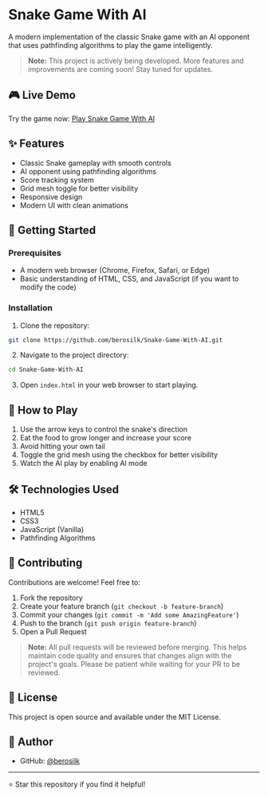 # Snake Game With AI

A modern implementation of the classic Snake game with an AI opponent that uses pathfinding algorithms to play the game intelligently.

> **Note:** This project is actively being developed. More features and improvements are coming soon! Stay tuned for updates.

## 🎮 Live Demo

Try the game now: [Play Snake Game With AI](https://berosilk.github.io/Snake-Game-With-AI/)

## ✨ Features

- Classic Snake gameplay with smooth controls
- AI opponent using pathfinding algorithms
- Score tracking system
- Grid mesh toggle for better visibility
- Responsive design
- Modern UI with clean animations

## 🚀 Getting Started

### Prerequisites

- A modern web browser (Chrome, Firefox, Safari, or Edge)
- Basic understanding of HTML, CSS, and JavaScript (if you want to modify the code)

### Installation

1. Clone the repository:
```bash
git clone https://github.com/berosilk/Snake-Game-With-AI.git
```

2. Navigate to the project directory:
```bash
cd Snake-Game-With-AI
```

3. Open `index.html` in your web browser to start playing.

## 🎯 How to Play

1. Use the arrow keys to control the snake's direction
2. Eat the food to grow longer and increase your score
3. Avoid hitting your own tail
4. Toggle the grid mesh using the checkbox for better visibility
5. Watch the AI play by enabling AI mode

## 🛠️ Technologies Used

- HTML5
- CSS3
- JavaScript (Vanilla)
- Pathfinding Algorithms

## 🤝 Contributing

Contributions are welcome! Feel free to:

1. Fork the repository
2. Create your feature branch (`git checkout -b feature-branch`)
3. Commit your changes (`git commit -m 'Add some AmazingFeature'`)
4. Push to the branch (`git push origin feature-branch`)
5. Open a Pull Request

> **Note:** All pull requests will be reviewed before merging. This helps maintain code quality and ensures that changes align with the project's goals. Please be patient while waiting for your PR to be reviewed.

## 📝 License

This project is open source and available under the MIT License.

## 👥 Author

- GitHub: [@berosilk](https://github.com/berosilk)

---

⭐ Star this repository if you find it helpful!